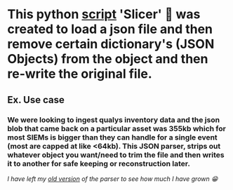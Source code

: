# This python [script](/jsonParser/slicer.py) 'Slicer' :knife: was created to load a json file and then remove certain dictionary's (JSON Objects) from the object and then re-write the original file. 

## Ex. Use case

### We were looking to ingest qualys inventory data and the json blob that came back on a particular asset was 355kb which for most SIEMs is bigger than they can handle for a single event (most are capped at like <64kb). This JSON parser, strips out whatever object you want/need to trim the file and then writes it to another for safe keeping or reconstruction later. 

*I have left my [old version](/jsonParser/v1/json_slicer.py) of the parser to see how much I have grown :grin:*